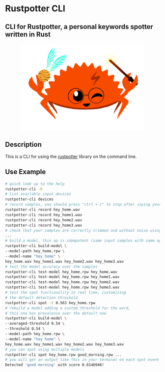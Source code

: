 # Rustpotter CLI

## CLI for Rustpotter, a personal keywords spotter written in Rust

<div align="center">
    <img src="./logo.png?raw=true" width="400px"</img> 
</div>

## Description

This is a CLI for using the [rustpotter](https://github.com/GiviMAD/rustpotter) library on the command line. 

## Use Example 

```sh
# quick look up to the help
rustpotter-cli -h
# list available input devices
rustpotter-cli devices
# record samples, you should press "ctrl + c" to stop after saying your keyword
rustpotter-cli record hey_home.wav
rustpotter-cli record hey_home1.wav
rustpotter-cli record hey_home2.wav
rustpotter-cli record hey_home3.wav
# check that your samples are correctly trimmed and without noise using any player
...
# build a model, this op is idempotent (same input samples with same options = same model)
rustpotter-cli build-model \
--model-path hey_home.rpw \
--model-name "hey home" \
hey_home.wav hey_home1.wav hey_home2.wav hey_home3.wav
# test the model accuracy over the samples 
rustpotter-cli test-model hey_home.rpw hey_home.wav
rustpotter-cli test-model hey_home.rpw hey_home1.wav
rustpotter-cli test-model hey_home.rpw hey_home2.wav
rustpotter-cli test-model hey_home.rpw hey_home3.wav
# test the spot functionality in real time, customizing
# the default detection threshold
rustpotter-cli spot -t 0.563 hey_home.rpw
# rebuild a model adding a custom threshold for the word,
# this one has prevalence over the default one
rustpotter-cli build-model \
--averaged-threshold 0.54 \
--threshold 0.54 \
--model-path hey_home.rpw \
--model-name "hey home" \
hey_home.wav hey_home1.wav hey_home2.wav hey_home3.wav
# you can spot using multiple models
rustpotter-cli spot hey_home.rpw good_morning.rpw ...
# you will get an output like this in your terminal on each spot event
Detected 'good morning' with score 0.6146946!
```
